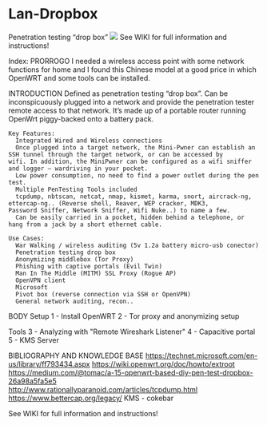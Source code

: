 # Lan-Dropbox
Penetration testing “drop box”
![](https://github.com/pollonegro/Lan-Dropbox/blob/master/img/1.png)
See WIKI for full information and instructions!

Index:
PRORROGO
  I needed a wireless access point with some network functions for home and I found this Chinese model at a good price in which OpenWRT   and some tools can be installed.


INTRODUCTION
  Defined as penetration testing “drop box”. Can be inconspicuously plugged into a network and provide the penetration tester remote       access to that network. It’s made up of a portable router running OpenWrt piggy-backed onto a battery pack.

    Key Features:
      Integrated Wired and Wireless connections
      Once plugged into a target network, the Mini-Pwner can establish an SSH tunnel through the target network, or can be accessed by         wifi. In addition, the MiniPwner can be configured as a wifi sniffer and logger – wardriving in your pocket.
      Low power consumption, no need to find a power outlet during the pen test.
      Multiple PenTesting Tools included
      tcpdump, nbtscan, netcat, nmap, kismet, karma, snort, aircrack-ng, ettercap-ng.. (Reverse shell, Reaver, WEP cracker, MDK3,             Password Sniffer, Network Sniffer, Wifi Nuke..) to name a few.
      Can be easily carried in a pocket, hidden behind a telephone, or hang from a jack by a short ethernet cable.

    Use Cases:
      War Walking / wireless auditing (5v 1.2a battery micro-usb conector)
      Penetration testing drop box
      Anonymizing middlebox (Tor Proxy)
      Phishing with captive portals (Evil Twin)
      Man In The Middle (MITM) SSL Proxy (Rogue AP)
      OpenVPN client
      Microsoft 
      Pivot box (reverse connection via SSH or OpenVPN)
      General network auditing, recon..


BODY
  Setup
  1 - Install OpenWRT
  2 - Tor proxy and anonymizing setup
  
  Tools
  3 - Analyzing with "Remote Wireshark Listener"
  4 - Capacitive portal
  5 - KMS Server


BIBLIOGRAPHY AND KNOWLEDGE BASE
  https://technet.microsoft.com/en-us/library/ff793434.aspx
  https://wiki.openwrt.org/doc/howto/extroot 
  https://medium.com/@tomac/a-15-openwrt-based-diy-pen-test-dropbox-26a98a5fa5e5             
  http://www.rationallyparanoid.com/articles/tcpdump.html 
  https://www.bettercap.org/legacy/ 
  KMS - cokebar


See WIKI for full information and instructions!
